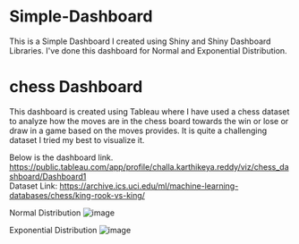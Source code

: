 # Simple-Dashboard
This is a Simple Dashboard I created using Shiny and Shiny Dashboard Libraries. I've done this dashboard for Normal and Exponential Distribution.
# chess Dashboard
This dashboard is created using Tableau where I have used a chess dataset to analyze how the moves are in the chess board towards the win or lose or draw in a game based on the moves provides.
It is quite a challenging dataset I tried my best to visualize it.

Below is the dashboard link.
https://public.tableau.com/app/profile/challa.karthikeya.reddy/viz/chess_dashboard/Dashboard1 <br>
Dataset Link:
https://archive.ics.uci.edu/ml/machine-learning-databases/chess/king-rook-vs-king/

Normal Distribution
![image](https://user-images.githubusercontent.com/76682351/219073072-7657eae6-cc18-4496-93f3-9390067926be.png)

Exponential Distribution
![image](https://user-images.githubusercontent.com/76682351/219073935-facde2ba-45a8-4da0-ad5d-42268657a6c7.png)

